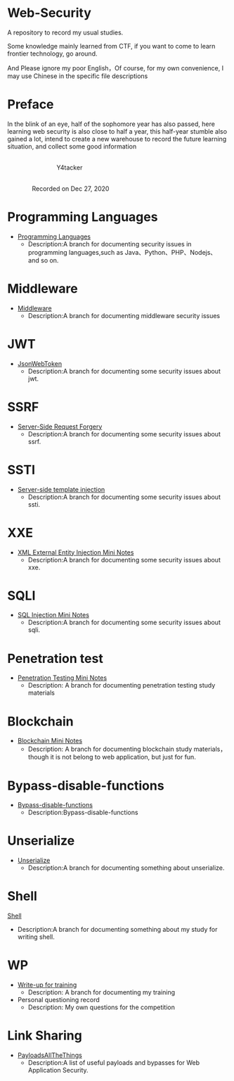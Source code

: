 # Web-Security
A repository to record my usual studies.

Some knowledge  mainly learned from CTF, if you want to come to learn frontier technology, go around.

And Please ignore my poor English，Of course, for my own convenience, I may use Chinese in the specific file descriptions

# Preface

In the blink of an eye, half of the sophomore year has also passed, here learning web security is also close to half a year, this half-year stumble also gained a lot, intend to create a new warehouse to record the future learning situation, and collect some good information

&emsp;&emsp;&emsp;&emsp;&emsp;&emsp;&emsp;&emsp;&emsp;&emsp;&emsp;&emsp;&emsp;&emsp;&emsp;&emsp;&emsp;&emsp;&emsp;&emsp;&emsp;&emsp;&emsp;&emsp;&emsp;&emsp;&emsp;&emsp;&emsp;&emsp;&emsp;&emsp;&emsp;&emsp;&emsp;&emsp;&emsp;&emsp;&emsp;&emsp;&emsp;&emsp;&emsp;&emsp;Y4tacker

 &emsp;&emsp;&emsp;&emsp;&emsp;&emsp;&emsp;&emsp;&emsp;&emsp;&emsp;&emsp;&emsp;&emsp;&emsp;&emsp;&emsp;&emsp;&emsp;&emsp;&emsp;&emsp;&emsp;&emsp;&emsp;&emsp;&emsp;&emsp;&emsp;&emsp;&emsp;&emsp;&emsp;&emsp;&emsp;&emsp;&emsp;&emsp;&emsp;&emsp;Recorded on Dec 27, 2020	



# Programming Languages

- [Programming Languages](https://github.com/Stakcery/Web-Security/tree/main/ProgrammingLanguages)
  - Description:A branch for documenting security issues in programming languages,such as Java、Python、PHP、Nodejs、 and so on.

# Middleware

- [Middleware](Middleware)
  - Description:A branch for documenting middleware security issues

# JWT

- [JsonWebToken](https://github.com/Stakcery/Web-Security/tree/main/JWT)
  - Description:A branch for documenting some security issues about jwt.

# SSRF

- [Server-Side Request Forgery](https://github.com/Stakcery/Web-Security/tree/main/SSRF)
  - Description:A branch for documenting some security issues about ssrf.

# SSTI

- [Server-side template injection](https://github.com/Stakcery/Web-Security/tree/main/SSTI)
  - Description:A branch for documenting some security issues about ssti.

# XXE

- [XML External Entity Injection Mini Notes](https://github.com/Stakcery/Web-Security/tree/main/XXE)
  - Description:A branch for documenting some security issues about xxe.

# SQLI

- [SQL Injection Mini Notes](https://github.com/Stakcery/Web-Security/tree/main/SQLI)
  - Description:A branch for documenting some security issues about sqli.



# Penetration test

- [Penetration Testing Mini Notes](https://github.com/Stakcery/Web-Security/tree/main/PenetrationTest/vulnstack)
  - Description: A branch for documenting penetration testing study materials

# Blockchain

- [Blockchain Mini Notes](https://github.com/Stakcery/Web-Security/tree/main/Blockchain)
  - Description: A branch for documenting blockchain study materials，though it is not belong to web application, but just for fun.

# Bypass-disable-functions

- [Bypass-disable-functions](https://github.com/Stakcery/Web-Security/tree/main/Bypass-disable-functions)
  - Description:Bypass-disable-functions

# Unserialize

- [Unserialize](https://github.com/Stakcery/Web-Security/tree/main/Unserialize) 
  - Description:A branch for documenting something about unserialize.

# Shell

[Shell](https://github.com/Stakcery/Web-Security/tree/main/SHELL) 

- Description:A branch for documenting something about my study for writing shell.

# WP

- [Write-up for training](https://github.com/Stakcery/Web-Security/tree/main/WP)
  - Description:  A branch for documenting my training
- Personal questioning record
  - Description:  My own questions for the competition

# Link Sharing

- [PayloadsAllTheThings](https://github.com/swisskyrepo/PayloadsAllTheThings)
  - Description:A list of useful payloads and bypasses for Web Application Security.